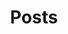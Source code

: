 ---
layout: home
title: Posts
show_title: false
articles:
  data_source: posts
  show_cover: false
  show_excerpt: true
  show_readmore: true
  show_info: true
  excerpt_type: html
---